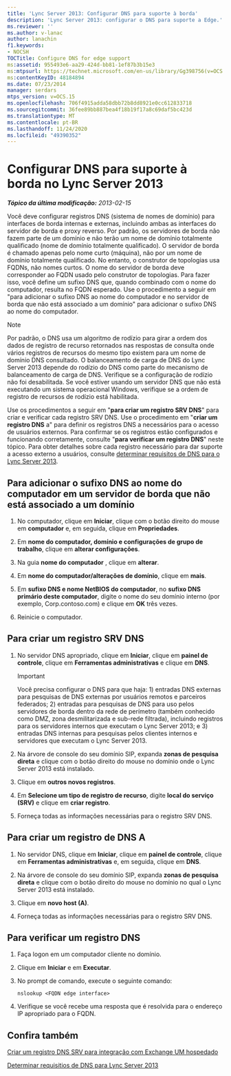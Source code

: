 ```yaml
---
title: 'Lync Server 2013: Configurar DNS para suporte à borda'
description: 'Lync Server 2013: configurar o DNS para suporte a Edge.'
ms.reviewer: ''
ms.author: v-lanac
author: lanachin
f1.keywords:
- NOCSH
TOCTitle: Configure DNS for edge support
ms:assetid: 955493e6-aa29-424d-bb81-1ef87b3b15e3
ms:mtpsurl: https://technet.microsoft.com/en-us/library/Gg398756(v=OCS.15)
ms:contentKeyID: 48184894
ms.date: 07/23/2014
manager: serdars
mtps_version: v=OCS.15
ms.openlocfilehash: 706f4915adda58dbb72b8dd8921e0cc612833718
ms.sourcegitcommit: 36fee89bb887bea4f18b19f17a8c69daf5bc423d
ms.translationtype: MT
ms.contentlocale: pt-BR
ms.lasthandoff: 11/24/2020
ms.locfileid: "49390352"
---
```

# <a name="configure-dns-for-edge-support-in-lync-server-2013"></a>Configurar DNS para suporte à borda no Lync Server 2013

<div data-xmlns="http://www.w3.org/1999/xhtml">

<div class="topic" data-xmlns="http://www.w3.org/1999/xhtml" data-msxsl="urn:schemas-microsoft-com:xslt" data-cs="https://msdn.microsoft.com/">

<div data-asp="https://msdn2.microsoft.com/asp">



</div>

<div id="mainSection">

<div id="mainBody">

<span> </span>

_**Tópico da última modificação:** 2013-02-15_

Você deve configurar registros DNS (sistema de nomes de domínio) para interfaces de borda internas e externas, incluindo ambas as interfaces do servidor de borda e proxy reverso. Por padrão, os servidores de borda não fazem parte de um domínio e não terão um nome de domínio totalmente qualificado (nome de domínio totalmente qualificado). O servidor de borda é chamado apenas pelo nome curto (máquina), não por um nome de domínio totalmente qualificado. No entanto, o construtor de topologias usa FQDNs, não nomes curtos. O nome do servidor de borda deve corresponder ao FQDN usado pelo construtor de topologias. Para fazer isso, você define um sufixo DNS que, quando combinado com o nome do computador, resulta no FQDN esperado. Use o procedimento a seguir em "para adicionar o sufixo DNS ao nome do computador e no servidor de borda que não está associado a um domínio" para adicionar o sufixo DNS ao nome do computador.

<div>


> [!NOTE]  
> Por padrão, o DNS usa um algoritmo de rodízio para girar a ordem dos dados de registro de recurso retornados nas respostas de consulta onde vários registros de recursos do mesmo tipo existem para um nome de domínio DNS consultado. O balanceamento de carga de DNS do Lync Server 2013 depende do rodízio do DNS como parte do mecanismo de balanceamento de carga de DNS. Verifique se a configuração de rodízio não foi desabilitada. Se você estiver usando um servidor DNS que não está executando um sistema operacional Windows, verifique se a ordem de registro de recursos de rodízio está habilitada.



</div>

Use os procedimentos a seguir em "**para criar um registro SRV DNS**" para criar e verificar cada registro SRV DNS. Use o procedimento em "**criar um registro DNS** a" para definir os registros DNS a necessários para o acesso de usuários externos. Para confirmar se os registros estão configurados e funcionando corretamente, consulte "**para verificar um registro DNS**" neste tópico. Para obter detalhes sobre cada registro necessário para dar suporte a acesso externo a usuários, consulte [determinar requisitos de DNS para o Lync Server 2013](lync-server-2013-determine-dns-requirements.md).

<div>

## <a name="to-add-the-dns-suffix-to-the-computer-name-on-an-edge-server-that-is-not-joined-to-a-domain"></a>Para adicionar o sufixo DNS ao nome do computador em um servidor de borda que não está associado a um domínio

1.  No computador, clique em **Iniciar**, clique com o botão direito do mouse em **computador** e, em seguida, clique em **Propriedades**.

2.  Em **nome do computador, domínio e configurações de grupo de trabalho**, clique em **alterar configurações**.

3.  Na guia **nome do computador** , clique em **alterar**.

4.  Em **nome do computador/alterações de domínio**, clique em **mais**.

5.  Em **sufixo DNS e nome NetBIOS do computador**, no **sufixo DNS primário deste computador**, digite o nome do seu domínio interno (por exemplo, Corp.contoso.com) e clique em **OK** três vezes.

6.  Reinicie o computador.

</div>

<div>

## <a name="to-create-a-dns-srv-record"></a>Para criar um registro SRV DNS

1.  No servidor DNS apropriado, clique em **Iniciar**, clique em **painel de controle**, clique em **Ferramentas administrativas** e clique em **DNS**.
    
    <div>
    

    > [!IMPORTANT]  
    > Você precisa configurar o DNS para que haja: 1) entradas DNS externas para pesquisas de DNS externas por usuários remotos e parceiros federados; 2) entradas para pesquisas de DNS para uso pelos servidores de borda dentro da rede de perímetro (também conhecido como DMZ, zona desmilitarizada e sub-rede filtrada), incluindo registros para os servidores internos que executam o Lync Server 2013; e 3) entradas DNS internas para pesquisas pelos clientes internos e servidores que executam o Lync Server 2013.

    
    </div>

2.  Na árvore de console do seu domínio SIP, expanda **zonas de pesquisa direta** e clique com o botão direito do mouse no domínio onde o Lync Server 2013 está instalado.

3.  Clique em **outros novos registros**.

4.  Em **Selecione um tipo de registro de recurso**, digite **local do serviço (SRV)** e clique em **criar registro**.

5.  Forneça todas as informações necessárias para o registro SRV DNS.

</div>

<div>

## <a name="to-create-a-dns-a-record"></a>Para criar um registro de DNS A

1.  No servidor DNS, clique em **Iniciar**, clique em **painel de controle**, clique em **Ferramentas administrativas** e, em seguida, clique em **DNS**.

2.  Na árvore de console do seu domínio SIP, expanda **zonas de pesquisa direta** e clique com o botão direito do mouse no domínio no qual o Lync Server 2013 está instalado.

3.  Clique em **novo host (A)**.

4.  Forneça todas as informações necessárias para o registro SRV DNS.

</div>

<div>

## <a name="to-verify-a-dns-record"></a>Para verificar um registro DNS

1.  Faça logon em um computador cliente no domínio.

2.  Clique em  **Iniciar** e em  **Executar**.

3.  No prompt de comando, execute o seguinte comando:
    
        nslookup <FQDN edge interface>

4.  Verifique se você recebe uma resposta que é resolvida para o endereço IP apropriado para o FQDN.

</div>

<div>

## <a name="see-also"></a>Confira também


[Criar um registro DNS SRV para integração com Exchange UM hospedado](lync-server-2013-create-a-dns-srv-record-for-integration-with-hosted-exchange-um.md)  


[Determinar requisitios de DNS para Lync Server 2013](lync-server-2013-determine-dns-requirements.md)  
  

</div>

</div>

<span> </span>

</div>

</div>

</div>

